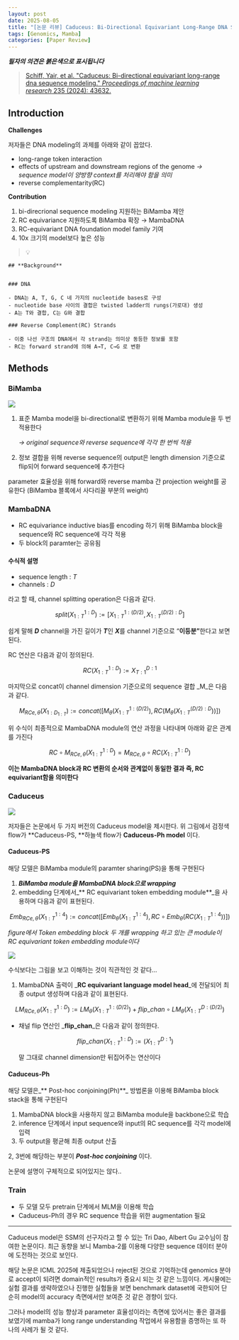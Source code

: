 ```yaml
---
layout: post
date: 2025-08-05
title: "[논문 리뷰] Caduceus: Bi-Directional Equivariant Long-Range DNA Sequence Modeling"
tags: [Genomics, Mamba]
categories: [Paper Review]
---
```


<span class="notion-red">_**필자의 의견은 붉은색으로 표시됩니다**_</span>


> [Schiff, Yair, et al. "Caduceus: Bi-directional equivariant long-range dna sequence modeling." ](https://pmc.ncbi.nlm.nih.gov/articles/PMC12189541/)[_Proceedings of machine learning research_](https://pmc.ncbi.nlm.nih.gov/articles/PMC12189541/)[ 235 (2024): 43632.](https://pmc.ncbi.nlm.nih.gov/articles/PMC12189541/)



## Introduction


**Challenges**


저자들은 DNA modeling의 과제를 아래와 같이 꼽았다.

- long-range token interaction
- effects of upstream and downstream regions of the genome 
_→ sequence model이 양방향 context를 처리해야 함을 의미_
- reverse complementarity(RC)

**Contribution**

1. bi-direcrional sequence modeling 지원하는 BiMamba 제안
1. RC equivariance 지원하도록 BiMamba 확장 → MambaDNA
1. RC-equivariant DNA foundation model family 기여
1. 10x 크기의 model보다 높은 성능

> 💡 


	## **Background**


	### DNA

	- DNA는 A, T, G, C 네 가지의 nucleotide bases로 구성
	- nucleotide base 사이의 결합은 twisted ladder의 rungs(가로대) 생성
	- A는 T와 결합, C는 G와 결합

	### Reverse Complement(RC) Strands

	- 이중 나선 구조의 DNA에서 각 strand는 의미상 동등한 정보를 포함
	- RC는 forward strand에 의해 A→T, C→G 로 변환


## Methods



### BiMamba


![](https://prod-files-secure.s3.us-west-2.amazonaws.com/542b861c-36a8-4051-84e5-8804b6728dba/2c247d59-7815-4980-99f0-8f0d21f445a7/image.png?X-Amz-Algorithm=AWS4-HMAC-SHA256&X-Amz-Content-Sha256=UNSIGNED-PAYLOAD&X-Amz-Credential=ASIAZI2LB466QMZTZBAZ%2F20251002%2Fus-west-2%2Fs3%2Faws4_request&X-Amz-Date=20251002T040101Z&X-Amz-Expires=3600&X-Amz-Security-Token=IQoJb3JpZ2luX2VjEIz%2F%2F%2F%2F%2F%2F%2F%2F%2F%2FwEaCXVzLXdlc3QtMiJHMEUCIF6eMNsQXwWEGti30xmZb%2FalT8X781zEfvnJYg4ldpX8AiEA%2B5CcA%2BkZtZBeHVTZohveYs%2Fp2lxbM3GEhZkRmvFvJXMq%2FwMIJBAAGgw2Mzc0MjMxODM4MDUiDMkVUr8wBq0KkgcBaSrcA4u%2BhOvzzXddEUoB0NaOlFNN17IvztSqNqpb%2F4MJwjfKzXtqlBBfjEgxwGAVET0aEF%2BwtSnQJlDa%2Fmjw%2FTWAPzN5o9IIHrQwRPznvUbWaZLRfI1gYp5THfLbWea%2FCDujTz1EOilWhNv81BmS%2Bi0TdZ0pb3rngFGjNkqX2uyVkdyd6rmfJxn%2FedqAociOpav%2BFDLusQJRrJjrzwuCNJ4VOUZQapPxEpuqTx8R8apUv1ke01bMfejQQbgov8dUUBodPRnZ9pU52yUwRgxMhSuVZus6wQM7dhdSf1jqoi2gFOKzr%2FCD%2BUuRrPtrfNZSzwq8ibw0zrE%2FbdaPKel2TU54xlLj%2BXepvYghAcZbdWB0Zcg%2FsADS2KCFOofn0yKslCbnUYr3oG9PVBT1mFZRHjxP%2F9qJlCm8b3UC9KTcLy1gS2%2B5lE7awYhMxTVxlFH8E4Eh09OtpwElY1Y8gTiMD7BK%2B6WzgUVS%2Br5nfpHYmQNCc73jGiUCokNw1sqFRf95SQZBMCDnbh5enaX5DsIGPf2j7goyYkGMoPoudsqBISxp3CNsMAvClyB%2BiHRxcAx4BJbhvz2hFtR%2F5v%2Fx40f8yFciJdl1cUaYfQT6fPcqi5iqZ1AdlFJigjFf0xwTiuW2MM7e98YGOqUBPPF9EVINyyoAWjcA6hJxjsw0VIbBARpki89%2BOFn9d%2FR%2F6%2F4iS59uQob1Jl2x4diKKenLlGmlY4SZyK5ykSxCJ9wvyIj6EBsT7i8Ej6a%2FdaqzF3OvLL3v3Kt4qmdNMHIO%2Bq%2BRm2KgPIvS4zEFmTxgkljVoaiugLHEYCZh3%2B%2F0VUxiKjSIGH%2BQpL8jEyP4%2BeNIsuwo%2BWTSLEcOz2JBeVx3wVhj8mlN&X-Amz-Signature=1c200b467c01f64b01e99af7f7311232d368bb079a318c0de451cff854d5adf3&X-Amz-SignedHeaders=host&x-amz-checksum-mode=ENABLED&x-id=GetObject)

1. 표준 Mamba model을 bi-directional로 변환하기 위해 Mamba module을 두 번 적용한다

	_→ original sequence와 reverse sequence에 각각 한 번씩 적용_

1. 정보 결합을 위해 reverse sequence의 output은 length dimension 기준으로 flip되어 forward sequence에 추가한다

parameter 효율성을 위해 forward와 reverse mamba 간 projection weight를 공유한다 (BiMamba 블록에서 사다리꼴 부분의 weight)



### MambaDNA

- RC equivariance inductive bias를 encoding 하기 위해 BiMamba block을 sequence와 RC sequence에 각각 적용
- 두 block의 paramter는 공유됨


#### 수식적 설명

- sequence length : _T_
- channels : _D_

라고 할 때,  channel splitting operation은 다음과 같다.


$$
split(X^{1:D}_{1:T}):=[X^{1:(D/2)}_{1:T},X^{(D/2):D}_{1:T}]
$$


<span class="notion-red">쉽게 말해 </span><span class="notion-red">_**D**_</span><span class="notion-red"> channel을 가진 길이가 </span><span class="notion-red">_**T**_</span><span class="notion-red">인 </span><span class="notion-red">_**X**_</span><span class="notion-red">를 channel 기준으로 “</span><span class="notion-red">**이등분”**</span><span class="notion-red">한다고 보면 된다.</span>


RC 연산은 다음과 같이 정의된다.


$$
RC(X^{1:D}_{1:T}):=X^{D:1}_{T:1}
$$


마지막으로 concat이 channel dimension 기준으로의 sequence 결합 _M_은 다음과 같다.


$$
M_{RCe,\theta}(X_{1:D_{1:T}}):=concat([M_{\theta}(X^{1:(D/2)}_{1:T}),RC(M_{\theta}(X^{(D/2):D}_{1:T}))])
$$


위 수식이 최종적으로 MambaDNA module의 연산 과정을 나타내며 아래와 같은 관계를 가진다


$$
RC\circ M_{RCe,\theta}(X^{1:D}_{1:T}) = M_{RCe,\theta} \circ RC(X^{1:D}_{1:T})
$$


**이는 MambaDNA block과 RC 변환의 순서와 관계없이 동일한 결과 즉, RC equivariant함을 의미한다**



### Caduceus


![](https://prod-files-secure.s3.us-west-2.amazonaws.com/542b861c-36a8-4051-84e5-8804b6728dba/f94a60d7-8145-473b-aef9-7c68d3ec604a/image.png?X-Amz-Algorithm=AWS4-HMAC-SHA256&X-Amz-Content-Sha256=UNSIGNED-PAYLOAD&X-Amz-Credential=ASIAZI2LB466QMZTZBAZ%2F20251002%2Fus-west-2%2Fs3%2Faws4_request&X-Amz-Date=20251002T040103Z&X-Amz-Expires=3600&X-Amz-Security-Token=IQoJb3JpZ2luX2VjEIz%2F%2F%2F%2F%2F%2F%2F%2F%2F%2FwEaCXVzLXdlc3QtMiJHMEUCIF6eMNsQXwWEGti30xmZb%2FalT8X781zEfvnJYg4ldpX8AiEA%2B5CcA%2BkZtZBeHVTZohveYs%2Fp2lxbM3GEhZkRmvFvJXMq%2FwMIJBAAGgw2Mzc0MjMxODM4MDUiDMkVUr8wBq0KkgcBaSrcA4u%2BhOvzzXddEUoB0NaOlFNN17IvztSqNqpb%2F4MJwjfKzXtqlBBfjEgxwGAVET0aEF%2BwtSnQJlDa%2Fmjw%2FTWAPzN5o9IIHrQwRPznvUbWaZLRfI1gYp5THfLbWea%2FCDujTz1EOilWhNv81BmS%2Bi0TdZ0pb3rngFGjNkqX2uyVkdyd6rmfJxn%2FedqAociOpav%2BFDLusQJRrJjrzwuCNJ4VOUZQapPxEpuqTx8R8apUv1ke01bMfejQQbgov8dUUBodPRnZ9pU52yUwRgxMhSuVZus6wQM7dhdSf1jqoi2gFOKzr%2FCD%2BUuRrPtrfNZSzwq8ibw0zrE%2FbdaPKel2TU54xlLj%2BXepvYghAcZbdWB0Zcg%2FsADS2KCFOofn0yKslCbnUYr3oG9PVBT1mFZRHjxP%2F9qJlCm8b3UC9KTcLy1gS2%2B5lE7awYhMxTVxlFH8E4Eh09OtpwElY1Y8gTiMD7BK%2B6WzgUVS%2Br5nfpHYmQNCc73jGiUCokNw1sqFRf95SQZBMCDnbh5enaX5DsIGPf2j7goyYkGMoPoudsqBISxp3CNsMAvClyB%2BiHRxcAx4BJbhvz2hFtR%2F5v%2Fx40f8yFciJdl1cUaYfQT6fPcqi5iqZ1AdlFJigjFf0xwTiuW2MM7e98YGOqUBPPF9EVINyyoAWjcA6hJxjsw0VIbBARpki89%2BOFn9d%2FR%2F6%2F4iS59uQob1Jl2x4diKKenLlGmlY4SZyK5ykSxCJ9wvyIj6EBsT7i8Ej6a%2FdaqzF3OvLL3v3Kt4qmdNMHIO%2Bq%2BRm2KgPIvS4zEFmTxgkljVoaiugLHEYCZh3%2B%2F0VUxiKjSIGH%2BQpL8jEyP4%2BeNIsuwo%2BWTSLEcOz2JBeVx3wVhj8mlN&X-Amz-Signature=261d773db7b01ac9a983162486d68588891e07c21a30923d34fc4f25f43407ee&X-Amz-SignedHeaders=host&x-amz-checksum-mode=ENABLED&x-id=GetObject)


저자들은 논문에서 두 가지 버전의 Caduceus model을 제시한다. 위 그림에서 검정색 flow가 **Caduceus-PS, **하늘색 flow가 **Caduceus-Ph model** 이다.



#### Caduceus-PS


해당 모델은 BiMamba module의 paramter sharing(PS)을 통해 구현된다

1. _**BiMamba module을 MambaDNA block으로 wrapping**_
1. embedding 단계에서_** RC equivariant token embedding module**_을 사용하며 다음과 같이 표현된다.

$$
Emb_{RCe,\theta}(X^{1:4}_{1:T}):=concat([Emb_{\theta}(X^{1:4}_{1:T}),RC \circ Emb_{\theta}(RC(X^{1:4}_{1:T}))])
$$


_figure에서 Token embedding block 두 개를 wrapping 하고 있는 큰 module이 RC equivariant token embedding module이다_


![](https://prod-files-secure.s3.us-west-2.amazonaws.com/542b861c-36a8-4051-84e5-8804b6728dba/b175e4da-71eb-4e91-8c23-a06dabe673c9/image.png?X-Amz-Algorithm=AWS4-HMAC-SHA256&X-Amz-Content-Sha256=UNSIGNED-PAYLOAD&X-Amz-Credential=ASIAZI2LB466QMZTZBAZ%2F20251002%2Fus-west-2%2Fs3%2Faws4_request&X-Amz-Date=20251002T040103Z&X-Amz-Expires=3600&X-Amz-Security-Token=IQoJb3JpZ2luX2VjEIz%2F%2F%2F%2F%2F%2F%2F%2F%2F%2FwEaCXVzLXdlc3QtMiJHMEUCIF6eMNsQXwWEGti30xmZb%2FalT8X781zEfvnJYg4ldpX8AiEA%2B5CcA%2BkZtZBeHVTZohveYs%2Fp2lxbM3GEhZkRmvFvJXMq%2FwMIJBAAGgw2Mzc0MjMxODM4MDUiDMkVUr8wBq0KkgcBaSrcA4u%2BhOvzzXddEUoB0NaOlFNN17IvztSqNqpb%2F4MJwjfKzXtqlBBfjEgxwGAVET0aEF%2BwtSnQJlDa%2Fmjw%2FTWAPzN5o9IIHrQwRPznvUbWaZLRfI1gYp5THfLbWea%2FCDujTz1EOilWhNv81BmS%2Bi0TdZ0pb3rngFGjNkqX2uyVkdyd6rmfJxn%2FedqAociOpav%2BFDLusQJRrJjrzwuCNJ4VOUZQapPxEpuqTx8R8apUv1ke01bMfejQQbgov8dUUBodPRnZ9pU52yUwRgxMhSuVZus6wQM7dhdSf1jqoi2gFOKzr%2FCD%2BUuRrPtrfNZSzwq8ibw0zrE%2FbdaPKel2TU54xlLj%2BXepvYghAcZbdWB0Zcg%2FsADS2KCFOofn0yKslCbnUYr3oG9PVBT1mFZRHjxP%2F9qJlCm8b3UC9KTcLy1gS2%2B5lE7awYhMxTVxlFH8E4Eh09OtpwElY1Y8gTiMD7BK%2B6WzgUVS%2Br5nfpHYmQNCc73jGiUCokNw1sqFRf95SQZBMCDnbh5enaX5DsIGPf2j7goyYkGMoPoudsqBISxp3CNsMAvClyB%2BiHRxcAx4BJbhvz2hFtR%2F5v%2Fx40f8yFciJdl1cUaYfQT6fPcqi5iqZ1AdlFJigjFf0xwTiuW2MM7e98YGOqUBPPF9EVINyyoAWjcA6hJxjsw0VIbBARpki89%2BOFn9d%2FR%2F6%2F4iS59uQob1Jl2x4diKKenLlGmlY4SZyK5ykSxCJ9wvyIj6EBsT7i8Ej6a%2FdaqzF3OvLL3v3Kt4qmdNMHIO%2Bq%2BRm2KgPIvS4zEFmTxgkljVoaiugLHEYCZh3%2B%2F0VUxiKjSIGH%2BQpL8jEyP4%2BeNIsuwo%2BWTSLEcOz2JBeVx3wVhj8mlN&X-Amz-Signature=629020899bef915e82828c5ecf551d7fd8b4b6c040648c97035c1784a7bfa8ab&X-Amz-SignedHeaders=host&x-amz-checksum-mode=ENABLED&x-id=GetObject)


<span class="notion-red">수식보다는 그림을 보고 이해하는 것이 직관적인 것 같다…</span>

1. MambaDNA 출력이 _**RC equivariant language model head**_에 전달되어 최종 output 생성하며 다음과 같이 표현된다.

$$
LM_{RCe,\theta}(X^{1:D}_{1:T}):= LM_{\theta}(X^{1:(D/2)}_{1:T})+flip\_chan\circ LM_{\theta}(X^{D:(D/2)}_{1:T})
$$

- 채널 flip 연산인 _**flip\_chan**_은 다음과 같이 정의한다.

	$$
	flip\_chan(X^{1:D}_{1:T}):=(X^{D:1}_{1:T})
	$$


	말 그대로 channel dimension만 뒤집어주는 연산이다



#### Caduceus-Ph


해당 모델은_** Post-hoc conjoining(Ph)**_ 방법론을 이용해 BiMamba block stack을 통해 구현된다

1. MambaDNA block을 사용하지 않고 BiMamba module을 backbone으로 학습
1. inference 단계에서 input sequence와 input의 RC sequence를 각각 model에 입력
1. 두 output을 평균해 최종 output 산출

2, 3번에 해당하는 부분이 _**Post-hoc conjoining**_ 이다.


<span class="notion-red">논문에 설명이 구체적으로 되어있지는 않다..</span>



### Train

- 두 모델 모두 pretrain 단계에서 MLM을 이용해 학습
- Caduceus-Ph의 경우 RC sequence 학습을 위한 augmentation 필요

---


<span class="notion-red">Caduceus model은 SSM의 선구자라고 할 수 있는 Tri Dao, Albert Gu 교수님이 참여한 논문이다. 최근 동향을 보니 Mamba-2를 이용해 다양한 sequence 데이터 분야에 도전하는 것으로 보인다.</span>


<span class="notion-red">해당 논문은 ICML 2025에 제출되었으나 reject된 것으로 기억하는데 genomics 분야로 accept이 되려면 domain적인 results가 중요시 되는 것 같은 느낌이다. 게시물에는 실험 결과를 생략하였으나 진행한 실험들을 보면 benchmark dataset에 국한되어 단순히 model의 accuracy 측면에서만 보여준 것 같은 경향이 있다.</span>


<span class="notion-red">그러나 model의 성능 향상과 parameter 효율성이라는 측면에 있어서는 좋은 결과를 보였기에 mamba가 long range understanding 작업에서 유용함을 증명하는 또 하나의 사례가 될 것 같다.</span>

